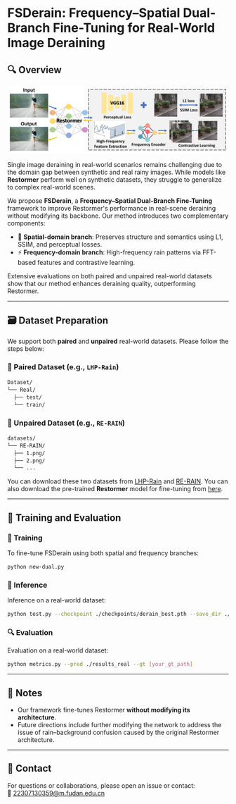 # FSDerain: Frequency–Spatial Dual-Branch Fine-Tuning for Real-World Image Deraining

## 🔍 Overview

![Overview](figures/Overview.png)

Single image deraining in real-world scenarios remains challenging due to the domain gap between synthetic and real rainy images. While models like **Restormer** perform well on synthetic datasets, they struggle to generalize to complex real-world scenes.

We propose **FSDerain**, a **Frequency–Spatial Dual-Branch Fine-Tuning** framework to improve Restormer's performance in real-scene deraining without modifying its backbone. Our method introduces two complementary components:

- 🌌 **Spatial-domain branch**: Preserves structure and semantics using L1, SSIM, and perceptual losses.
- ⚡ **Frequency-domain branch**: High-frequency rain patterns via FFT-based features and contrastive learning.

Extensive evaluations on both paired and unpaired real-world datasets show that our method enhances deraining quality, outperforming Restormer.

---
## 🗃️ Dataset Preparation

We support both **paired** and **unpaired** real-world datasets. Please follow the steps below:

### 🔹 Paired Dataset (e.g., `LHP-Rain`)

```bash
Dataset/
└── Real/
  ├── test/
  └── train/
```

### 🔹 Unpaired Dataset (e.g., `RE-RAIN`)

```bash
datasets/
└── RE-RAIN/
  ├── 1.png/
  ├── 2.png/
  └── ...

```

You can download these two datasets from [LHP-Rain](https://yunguo224.github.io/LHP-Rain.github.io/) and [RE-RAIN](https://pan.baidu.com/share/init?surl=0Y77VgT1Gs1D3hz5XJj8og&pwd=o9px).
You can also download the pre-trained **Restormer** model for fine-tuning from [here](https://drive.google.com/drive/folders/1ZEDDEVW0UgkpWi-N4Lj_JUoVChGXCu_u).

---

## 🏃 Training and Evaluation

### 🔧 Training

To fine-tune FSDerain using both spatial and frequency branches:

```bash
python new-dual.py
```

### 🚀 Inference

Inference on a real-world dataset:

```bash
python test.py --checkpoint ./checkpoints/derain_best.pth --save_dir ./results_real
```
### 🔍 Evaluation

Evaluation on a real-world dataset:

```bash
python metrics.py --pred ./results_real --gt [your_gt_path]
```
---

## 📌 Notes

- Our framework fine-tunes Restormer **without modifying its architecture**.
- Future directions include further modifying the network to address the issue of rain–background confusion caused by the original Restormer architecture.

---

## 💬 Contact

For questions or collaborations, please open an issue or contact:  
📧 22307130359@m.fudan.edu.cn
